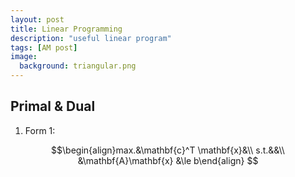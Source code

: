 ```yaml
---
layout: post
title: Linear Programming
description: "useful linear program"
tags: [AM post]
image:
  background: triangular.png
---
```


## Primal \& Dual

1. Form 1:

$$\begin{align}max.&\mathbf{c}^T \mathbf{x}&\\
s.t.&&\\
&\mathbf{A}\mathbf{x} &\le b\end{align}
$$





  


